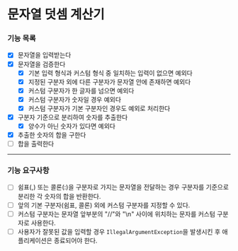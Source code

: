 # 문자열 덧셈 계산기

### 기능 목록

- [x] 문자열을 입력받는다
- [x] 문자열을 검증한다
    - [x] 기본 입력 형식과 커스텀 형식 중 일치하는 입력이 없으면 예외다
    - [x] 지정된 구분자 외에 다른 구분자가 문자열 안에 존재하면 예외다
    - [x] 커스텀 구분자가 한 글자를 넘으면 예외다
    - [x] 커스텀 구분자가 숫자일 경우 예외다
    - [x] 커스텀 구분자가 기본 구분자인 경우도 예외로 처리한다
- [x] 구분자 기준으로 분리하여 숫자를 추출한다
    - [x] 양수가 아닌 숫자가 있다면 예외다
- [x] 추출한 숫자의 합을 구한다
- [ ] 합을 출력한다

---

### 기능 요구사항

- [ ] 쉼표(,) 또는 콜론(:)을 구분자로 가지는 문자열을 전달하는 경우 구분자를 기준으로 분리한 각 숫자의 합을 반환한다.
- [ ] 앞의 기본 구분자(쉼표, 콜론) 외에 커스텀 구분자를 지정할 수 있다.
- [ ] 커스텀 구분자는 문자열 앞부분의 "//"와 "\n" 사이에 위치하는 문자를 커스텀 구분자로 사용한다.
- [ ] 사용자가 잘못된 값을 입력할 경우 `IllegalArgumentException`을 발생시킨 후 애플리케이션은 종료되어야 한다.